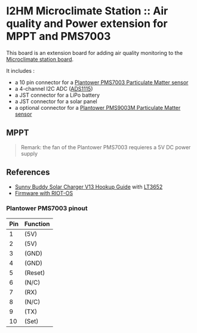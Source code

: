 # I2HM Microclimate Station :: Air quality and Power extension for MPPT and PMS7003

This board is an extension board for adding air quality monitoring to the [Microclimate station board](../rak3172_board/README.md).

It includes :
* a 10 pin connector for a [Plantower PMS7003 Particulate Matter sensor](https://www.plantower.com/en/products_33/76.html)
* a 4-channel I2C ADC ([ADS1115](https://www.ti.com/product/ADS1115))
* a JST connector for a LiPo battery
* a JST connector for a solar panel
* a optional connector for a [Plantower PMS9003M Particulate Matter sensor](https://www.plantower.com/en/products_33/99.html)

## MPPT

> Remark: the fan of the Plantower PMS7003 requieres a 5V DC power supply

## References

* [Sunny Buddy Solar Charger V13 Hookup Guide](https://learn.sparkfun.com/tutorials/sunny-buddy-solar-charger-v13-hookup-guide) with [LT3652](https://cdn.sparkfun.com/datasheets/Prototyping/LT3652.pdf)
* [Firmware with RIOT-OS](https://airqualitystation.github.io/#lora-e5-mini-with-bme280-and-pms7003)

### Plantower PMS7003 pinout
| Pin | Function |
| --- | -------- |
| 1 | (5V) |
| 2 | (5V) |
| 3 | (GND) |
| 4 | (GND) |
| 5 | (Reset) |
| 6 | (N/C) |
| 7 | (RX) |
| 8 | (N/C) |
| 9 | (TX) |
| 10 | (Set) |
